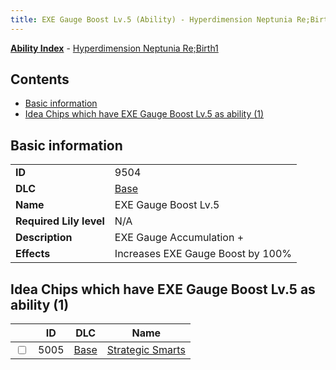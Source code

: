 ```yaml
---
title: EXE Gauge Boost Lv.5 (Ability) - Hyperdimension Neptunia Re;Birth1
---
```


[**Ability Index**](/neptunia/rb1/ability/index.html) - [Hyperdimension Neptunia Re;Birth1](/neptunia/rb1)

## Contents

- [Basic information](#basic-information)
- [Idea Chips which have EXE Gauge Boost Lv.5 as ability (1)](#idea-chips-which-have-exe-gauge-boost-lv5-as-ability-1)

## Basic information

|   |   |
| -- | -- |
| **ID** | 9504 |
| **DLC** | [Base](/neptunia/rb1/dlc/1-base.html) |
| **Name** | EXE Gauge Boost Lv.5 |
| **Required Lily level** | N/A |
| **Description** | EXE Gauge Accumulation + |
| **Effects** | Increases EXE Gauge Boost by 100% |


## Idea Chips which have EXE Gauge Boost Lv.5 as ability (1)

|    | ID | DLC | Name |
| -- | -- | --- | ---- |
| <input type="checkbox" id="rb1-item-1-5005" class="trackbox" /> | 5005 | [Base](/neptunia/rb1/dlc/1-base.html) | [Strategic Smarts](/neptunia/rb1/item/1-5005-strategic-smarts.html) |
